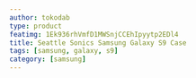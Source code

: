 ```yaml
---
author: tokodab
type: product
featimg: 1Ek936rhVmfD1MWSnjCCEhIpyytp2EDl4
title: Seattle Sonics Samsung Galaxy S9 Case
tags: [samsung, galaxy, s9]
category: [samsung]
---
```


